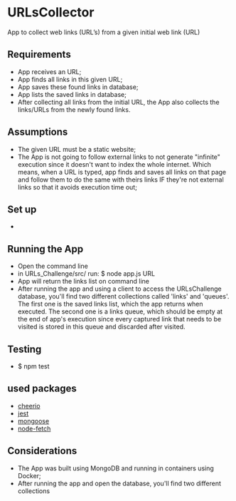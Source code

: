 # URLsCollector
App to collect web links (URL’s) from a given initial web link (URL)

## Requirements
- App receives an URL;
- App finds all links in this given URL;
- App saves these found links in database;
- App lists the saved links in database;
- After collecting all links from the initial URL, the App also collects the links/URLs from the newly found links.

## Assumptions
- The given URL must be a static website;
- The App is not going to follow external links to not generate "infinite" execution since it doesn't want to index the whole internet. Which means, when a URL is typed, app finds and saves all links on that page and follow them to do the same with theirs links IF they're not external links so that it avoids execution time out;

## Set up
- 

## Running the App
- Open the command line
- in URLs_Challenge/src/ run: $ node app.js URL
- App will return the links list on command line
- After running the app and using a client to access the URLsChallenge database, you'll find two different collections called 'links' and 'queues'. The first one is the saved links list, which the app returns when executed. The second one is a links queue, which should be empty at the end of app's execution since every captured link that needs to be visited is stored in this queue and discarded after visited.

## Testing
- $ npm test

## used packages
- [cheerio](https://cheerio.js.org/)
- [jest](https://jestjs.io/)
- [mongoose](https://mongoosejs.com/)
- [node-fetch](https://www.npmjs.com/package/node-fetch)

## Considerations
- The App was built using MongoDB and running in containers using Docker;
- After running the app and open the database, you'll find two different collections
